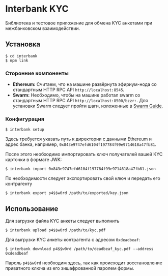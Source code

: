 # Interbank KYC

Библиотека и тестовое приложение для обмена KYC анкетами при межбанковском взаимодействии.

## Установка

    $ cd interbank
    $ npm link

### Сторонние компоненты

* **Ethereum:** Считаем, что на машине развёрнута эфириум-нода со стандартным HTTP RPC API `http://localhost:8545`.
* **Swarm:** Необходимо, чтобы на машине работал swarm со стандартным HTTP RPC API `http://localhost:8500/bzzr:`. Для установки Swarm следует пройти шаги, изложенные в [Swarm Guide](https://swarm-guide.readthedocs.io/en/latest/installation.html).
 
### Конфигурация

    $ interbank setup

Здесь требуется указать путь к директории с данными Ethereum и адрес банка,
например, `0x843e9747efd6104f197784f99e9714618a47fb81`.

После этого необходимо импортировать ключ получателей вашей KYC карточки в формате JWK:

    $ interbank import 0x843e9747efd6104f197784f99e9714618a47fb81.json
    
По необходимости следует экспортировать свой ключ и передать его контрагенту

    $ interbank export p4$$w0rd /path/to/exported/key.json
    
## Использование

Для загрузки файла KYC анкеты следует выполнить

    $ interbank upload p4$$w0rd /path/to/kyc.pdf
    
Для выгрузки KYC анкеты контрагента с адресом `0xdeadbeaf`:

    $ interbank download p4$$w0rd /path/to/deadbeaf_kyc.pdf --address 0xdeadbeaf
    
Пароль `p4$$w0rd` необходим здесь, так как происходит восстановление приватного ключа из его зишафрованной
паролем формы.
